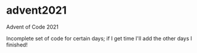 # advent2021
Advent of Code 2021

Incomplete set of code for certain days; if I get time I'll add the other days I finished!
